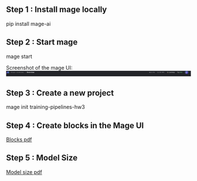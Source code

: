 ## Step 1 : Install mage locally
pip install mage-ai

## Step 2 : Start mage
mage start

Screenshot of the mage UI:
![mage-ui](mage-version.png)

## Step 3 : Create a new project
mage init training-pipelines-hw3

## Step 4 : Create blocks in the Mage UI
[Blocks pdf](mage-blocks-output.pdf)

## Step 5 : Model Size
[Model size pdf](model-size.pdf)